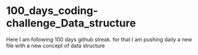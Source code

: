 # 100_days_coding-challenge_Data_structure
Here I am following 100 days github streak.
for that I am pushing daily a new file with a new concept of data structure
